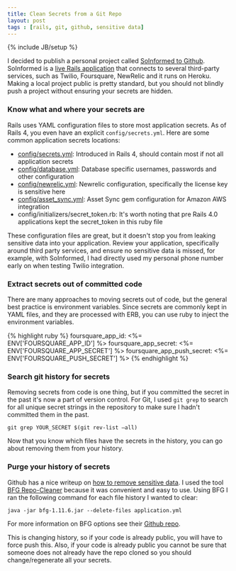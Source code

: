 ```yaml
---
title: Clean Secrets from a Git Repo
layout: post
tags : [rails, git, github, sensitive data]
---
```

{% include JB/setup %}

I decided to publish a personal project called [SoInformed to Github](https://github.com/bwillis/soinformed). SoInformed is a [live Rails application](https://soinformed.herokuapp.com) that connects to several third-party services, such as Twilio, Foursquare, NewRelic and it runs on Heroku. Making a local project public is pretty standard, but you should not blindly push a project without ensuring your secrets are hidden.

### Know what and where your secrets are

Rails uses YAML configuration files to store most application secrets. As of Rails 4, you even have an explicit `config/secrets.yml`. Here are some common application secrets locations:

* [config/secrets.yml](https://github.com/bwillis/soinformed/blob/master/config/secrets.yml): Introduced in Rails 4, should contain most if not all application secrets
* [config/database.yml](https://github.com/bwillis/soinformed/blob/master/config/database.yml): Database specific usernames, passwords and other configuration
* [config/newrelic.yml](https://github.com/bwillis/soinformed/blob/master/config/newrelic.yml): Newrelic configuration, specifically the license key is sensitive here
* [config/asset_sync.yml](https://github.com/bwillis/soinformed/blob/master/config/asset_sync.yml): Asset Sync gem configuration for Amazon AWS integration
* config/initializers/secret_token.rb: It's worth noting that pre Rails 4.0 applications kept the secret_token in this ruby file

These configuration files are great, but it doesn't stop you from leaking sensitive data into your application. Review your application, specifically around third party services, and ensure no sensitive data is missed, for example, with SoInformed, I had directly used my personal phone number early on when testing Twilio integration.

### Extract secrets out of committed code

There are many approaches to moving secrets out of code, but the general best practice is environment variables. Since secrets are commonly kept in YAML files, and they are processed with ERB, you can use ruby to inject the environment variables.

{% highlight ruby %}
foursquare_app_id: <%= ENV['FOURSQUARE_APP_ID'] %>
foursquare_app_secret: <%= ENV['FOURSQUARE_APP_SECRET'] %>
foursquare_app_push_secret: <%= ENV['FOURSQUARE_PUSH_SECRET'] %>
{% endhighlight %}

### Search git history for secrets

Removing secrets from code is one thing, but if you committed the secret in the past it's now a part of version control. For Git, I used `git grep` to search for all unique secret strings in the repository to make sure I hadn't committed them in the past.

`git grep YOUR_SECRET $(git rev-list —all)`

Now that you know which files have the secrets in the history, you can go about removing them from your history.

### Purge your history of secrets
Github has a nice writeup on [how to remove sensitive data](https://help.github.com/articles/remove-sensitive-data). I used the tool [BFG Repo-Cleaner](https://rtyley.github.io/bfg-repo-cleaner/) because it was convenient and easy to use. Using BFG I ran the following command for each file history I wanted to clear:

`java -jar bfg-1.11.6.jar --delete-files application.yml`

For more information on BFG options see their [Github repo](https://rtyley.github.io/bfg-repo-cleaner/).

This is changing history, so if your code is already public, you will have to force push this. Also, if your code is already public you cannot be sure that someone does not already have the repo cloned so you should change/regenerate all your secrets.